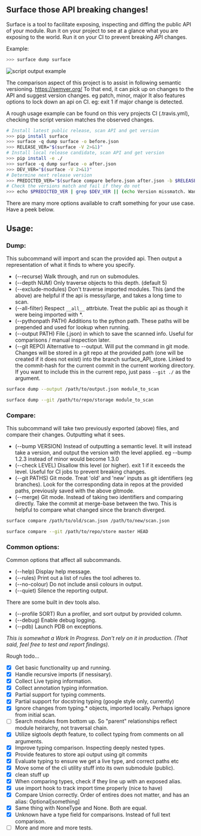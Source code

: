 
## Surface those API breaking changes!


Surface is a tool to facilitate exposing, inspecting and diffing the public API of your module.
Run it on your project to see at a glance what you are exposing to the world. Run it on your CI to prevent breaking API changes.

Example:

```sh
>>> surface dump surface
```

![script output example](img/dump.jpg "script output example")

The comparison aspect of this project is to assist in following semantic versioning. https://semver.org/
To that end, it can pick up on changes to the API and suggest version changes. eg patch, minor, major
It also features options to lock down an api on CI. eg: exit 1 if major change is detected.


A rough usage example can be found on this very projects CI (.travis.yml), checking the script version matches the observed changes.

```sh
# Install latest public release, scan API and get version
>>> pip install surface
>>> surface -q dump surface -o before.json
>>> RELEASE_VER="$(surface -V 2>&1)"
# Install local release candidate, scan API and get version
>>> pip install -e ./
>>> surface -q dump surface -o after.json
>>> DEV_VER="$(surface -V 2>&1)"
# Determine next release version
>>> PREDICTED_VER="$(surface compare before.json after.json -b $RELEASE_VER)"
# Check the versions match and fail if they do not
>>> echo $PREDICTED_VER | grep $DEV_VER || (echo Version missmatch. Wanted $PREDICTED_VER but got $DEV_VER && exit 1)
```

There are many more options available to craft something for your use case. Have a peek below.

## Usage:

### Dump:

This subcommand will import and scan the provided api. Then output a representation of what it finds to where you specify.

* (--recurse) Walk through, and run on submodules.
* (--depth NUM) Only traverse objects to this depth. (default 5)
* (--exclude-modules) Don't traverse imported modules. This (and the above) are helpful if the api is messy/large, and takes a long time to scan.
* (--all-filter) Respect `__all__` attrbiute. Treat the public api as though it were being imported with *.
* (--pythonpath PATH) Additions to the python path. These paths will be prepended and used for lookup when running.
* (--output PATH) File (.json) in which to save the scanned info. Useful for comparisons / manual inspection later.
* (--git REPO) Alternative to --output. Will put the command in git mode. Changes will be stored in a git repo at the provided path (one will be created if it does not exist) into the branch surface_API_store. Linked to the commit-hash for the current commit in the current working directory. If you want to include this in the current repo, just pass `--git ./` as the argument.

```sh
surface dump --output /path/to/output.json module_to_scan

surface dump --git /path/to/repo/storage module_to_scan
```

### Compare:

This subcommand will take two previously exported (above) files, and compare their changes. Outputting what it sees.

* (--bump VERSION) Instead of outputting a semantic level. It will instead take a version, and output the version with the level applied. eg --bump 1.2.3 instead of minor would become 1.3.0
* (--check LEVEL) Disallow this level (or higher). exit 1 if it exceeds the level. Useful for CI jobs to prevent breaking changes.
* (--git PATHS) Git mode. Treat 'old' and 'new' inputs as git identifiers (eg branches). Look for the corresponding data in repos at the provided paths, previously saved with the above gitmode.
* (--merge) Git mode. Instead of taking two identifiers and comparing directly. Take the commit at merge-base between the two. This is helpful to compare what changed since the branch diverged.

```sh
surface compare /path/to/old/scan.json /path/to/new/scan.json

surface compare --git /path/to/repo/store master HEAD
```

### Common options:

Common options that affect all subcommands.

* (--help) Display help message.
* (--rules) Print out a list of rules the tool adheres to.
* (--no-colour) Do not include ansii colours in output.
* (--quiet) Silence the reporting output.

There are some built in dev tools also.

* (--profile SORT) Run a profiler, and sort output by provided column.
* (--debug) Enable debug logging.
* (--pdb) Launch PDB on exceptions.


_This is somewhat a Work In Progress. Don't rely on it in production. (That said, feel free to test and report findings)._


Rough todo...
- [x] Get basic functionality up and running.
- [x] Handle recursive imports (if nessisary).
- [x] Collect Live typing information.
- [x] Collect annotation typing information.
- [x] Partial support for typing comments.
- [x] Partial support for docstring typing (google style only, currently)
- [x] Ignore changes from typing.* objects, imported locally. Perhaps ignore from initial scan.
- [ ] Search modules from bottom up. So "parent" relationships reflect module heirarchy, not traversal chain.
- [x] Utilize sigtools depth feature, to collect typing from comments on all arguments.
- [x] Improve typing comparison. Inspecting deeply nested types.
- [x] Provide features to store api output using git commits
- [x] Evaluate typing to ensure we get a live type, and correct paths etc
- [x] Move some of the cli utility stuff into its own submodule (public).
- [x] clean stuff up
- [x] When comparing types, check if they line up with an exposed alias.
- [x] use import hook to track import time properly (nice to have)
- [x] Compare Union correctly. Order of entires does not matter, and has an alias: Optional[something]
- [x] Same thing with NoneType and None. Both are equal.
- [x] Unknown have a type field for comparisons. Instead of full text comparison.
- [ ] More and more and more tests.
